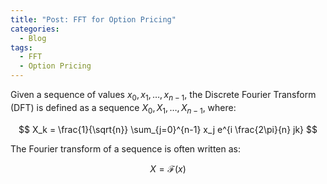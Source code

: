 ```yaml
---
title: "Post: FFT for Option Pricing"
categories:
  - Blog
tags:
  - FFT
  - Option Pricing
---
```


Given a sequence of values $x_0, x_1, \ldots, x_{n-1}$, the Discrete Fourier Transform (DFT) is defined as a sequence $X_0, X_1, \ldots, X_{n-1}$, where:

$$
X_k = \frac{1}{\sqrt{n}} \sum_{j=0}^{n-1} x_j e^{i \frac{2\pi}{n} jk}
$$

The Fourier transform of a sequence is often written as:

$$
X = \mathcal{F}(x)
$$

